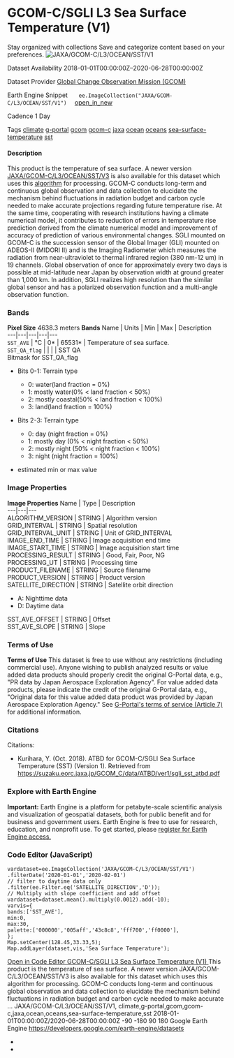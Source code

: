  
#  GCOM-C/SGLI L3 Sea Surface Temperature (V1) 
Stay organized with collections  Save and categorize content based on your preferences. 
![JAXA/GCOM-C/L3/OCEAN/SST/V1](https://developers.google.com/earth-engine/datasets/images/JAXA/JAXA_GCOM-C_L3_OCEAN_SST_V1_sample.png) 

Dataset Availability
    2018-01-01T00:00:00Z–2020-06-28T00:00:00Z 

Dataset Provider
     [ Global Change Observation Mission (GCOM) ](https://suzaku.eorc.jaxa.jp/GCOM/index.html) 

Earth Engine Snippet
     `    ee.ImageCollection("JAXA/GCOM-C/L3/OCEAN/SST/V1")   ` [ open_in_new ](https://code.earthengine.google.com/?scriptPath=Examples:Datasets/JAXA/JAXA_GCOM-C_L3_OCEAN_SST_V1) 

Cadence
    1 Day 

Tags
     [climate](https://developers.google.com/earth-engine/datasets/tags/climate) [g-portal](https://developers.google.com/earth-engine/datasets/tags/g-portal) [gcom](https://developers.google.com/earth-engine/datasets/tags/gcom) [gcom-c](https://developers.google.com/earth-engine/datasets/tags/gcom-c) [jaxa](https://developers.google.com/earth-engine/datasets/tags/jaxa) [ocean](https://developers.google.com/earth-engine/datasets/tags/ocean) [oceans](https://developers.google.com/earth-engine/datasets/tags/oceans) [sea-surface-temperature](https://developers.google.com/earth-engine/datasets/tags/sea-surface-temperature) [sst](https://developers.google.com/earth-engine/datasets/tags/sst)
#### Description
This product is the temperature of sea surface.
A newer version [JAXA/GCOM-C/L3/OCEAN/SST/V3](https://developers.google.com/earth-engine/datasets/catalog/JAXA_GCOM-C_L3_OCEAN_SST_V3) is also available for this dataset which uses this [algorithm](https://suzaku.eorc.jaxa.jp/GCOM_C/data/product_std.html) for processing.
GCOM-C conducts long-term and continuous global observation and data collection to elucidate the mechanism behind fluctuations in radiation budget and carbon cycle needed to make accurate projections regarding future temperature rise. At the same time, cooperating with research institutions having a climate numerical model, it contributes to reduction of errors in temperature rise prediction derived from the climate numerical model and improvement of accuracy of prediction of various environmental changes. SGLI mounted on GCOM-C is the succession sensor of the Global Imager (GLI) mounted on ADEOS-II (MIDORI II) and is the Imaging Radiometer which measures the radiation from near-ultraviolet to thermal infrared region (380 nm-12 um) in 19 channels. Global observation of once for approximately every two days is possible at mid-latitude near Japan by observation width at ground greater than 1,000 km. In addition, SGLI realizes high resolution than the similar global sensor and has a polarized observation function and a multi-angle observation function.
### Bands
**Pixel Size** 4638.3 meters 
**Bands**
Name | Units | Min | Max | Description  
---|---|---|---|---  
`SST_AVE` | °C |  0*  |  65531*  | Temperature of sea surface.  
`SST_QA_flag` |  |  |  | SST QA  
Bitmask for SST_QA_flag
  * Bits 0-1: Terrain type 
    * 0: water(land fraction = 0%)
    * 1: mostly water(0% < land fraction < 50%)
    * 2: mostly coastal(50% < land fraction < 100%)
    * 3: land(land fraction = 100%)
  * Bits 2-3: Terrain type 
    * 0: day (night fraction = 0%)
    * 1: mostly day (0% < night fraction < 50%)
    * 2: mostly night (50% < night fraction < 100%)
    * 3: night (night fraction = 100%)

  
* estimated min or max value 
### Image Properties
**Image Properties**
Name | Type | Description  
---|---|---  
ALGORITHM_VERSION | STRING | Algorithm version  
GRID_INTERVAL | STRING | Spatial resolution  
GRID_INTERVAL_UNIT | STRING | Unit of GRID_INTERVAL  
IMAGE_END_TIME | STRING | Image acquisition end time  
IMAGE_START_TIME | STRING | Image acquisition start time  
PROCESSING_RESULT | STRING | Good, Fair, Poor, NG  
PROCESSING_UT | STRING | Processing time  
PRODUCT_FILENAME | STRING | Source filename  
PRODUCT_VERSION | STRING | Product version  
SATELLITE_DIRECTION | STRING | Satellite orbit direction
  * A: Nighttime data
  * D: Daytime data

  
SST_AVE_OFFSET | STRING | Offset  
SST_AVE_SLOPE | STRING | Slope  
### Terms of Use
**Terms of Use**
This dataset is free to use without any restrictions (including commercial use). Anyone wishing to publish analyzed results or value added data products should properly credit the original G-Portal data, e.g., "PR data by Japan Aerospace Exploration Agency". For value added data products, please indicate the credit of the original G-Portal data, e.g., "Original data for this value added data product was provided by Japan Aerospace Exploration Agency."
See [G-Portal's terms of service (Article 7)](https://gportal.jaxa.jp/gpr/index/eula?lang=en) for additional information.
### Citations
Citations:
  * Kurihara, Y. (Oct. 2018). ATBD for GCOM-C/SGLI Sea Surface Temperature (SST) (Version 1). Retrieved from <https://suzaku.eorc.jaxa.jp/GCOM_C/data/ATBD/ver1/sgli_sst_atbd.pdf>


### Explore with Earth Engine
**Important:** Earth Engine is a platform for petabyte-scale scientific analysis and visualization of geospatial datasets, both for public benefit and for business and government users. Earth Engine is free to use for research, education, and nonprofit use. To get started, please [register for Earth Engine access.](https://console.cloud.google.com/earth-engine)
### Code Editor (JavaScript)
```
vardataset=ee.ImageCollection('JAXA/GCOM-C/L3/OCEAN/SST/V1')
.filterDate('2020-01-01','2020-02-01')
// filter to daytime data only
.filter(ee.Filter.eq('SATELLITE_DIRECTION','D'));
// Multiply with slope coefficient and add offset
vardataset=dataset.mean().multiply(0.0012).add(-10);
varvis={
bands:['SST_AVE'],
min:0,
max:30,
palette:['000000','005aff','43c8c8','fff700','ff0000'],
};
Map.setCenter(128.45,33.33,5);
Map.addLayer(dataset,vis,'Sea Surface Temperature');
```
[ Open in Code Editor ](https://code.earthengine.google.com/?scriptPath=Examples:Datasets/JAXA/JAXA_GCOM-C_L3_OCEAN_SST_V1)
[ GCOM-C/SGLI L3 Sea Surface Temperature (V1) ](https://developers.google.com/earth-engine/datasets/catalog/JAXA_GCOM-C_L3_OCEAN_SST_V1)
This product is the temperature of sea surface. A newer version JAXA/GCOM-C/L3/OCEAN/SST/V3 is also available for this dataset which uses this algorithm for processing. GCOM-C conducts long-term and continuous global observation and data collection to elucidate the mechanism behind fluctuations in radiation budget and carbon cycle needed to make accurate …
JAXA/GCOM-C/L3/OCEAN/SST/V1, climate,g-portal,gcom,gcom-c,jaxa,ocean,oceans,sea-surface-temperature,sst 
2018-01-01T00:00:00Z/2020-06-28T00:00:00Z
-90 -180 90 180 
Google Earth Engine
https://developers.google.com/earth-engine/datasets
  * [ ](https://doi.org/https://suzaku.eorc.jaxa.jp/GCOM/index.html)
  * [ ](https://doi.org/https://developers.google.com/earth-engine/datasets/catalog/JAXA_GCOM-C_L3_OCEAN_SST_V1)


